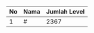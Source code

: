 | No | Nama            | Jumlah Level |
|----|-----------------|--------------|
| 1  | #    |    2367        |
